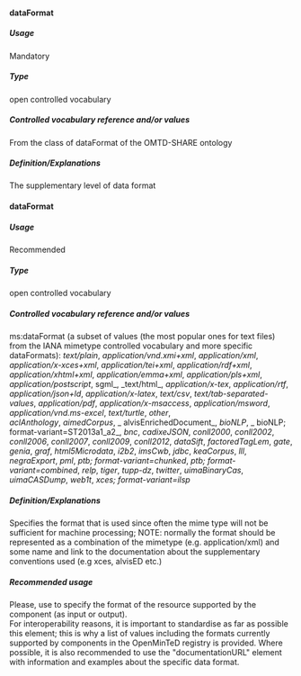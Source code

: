 #### dataFormat

##### Usage

Mandatory

##### Type

open controlled vocabulary

##### Controlled vocabulary reference and/or values

From the class of dataFormat of the OMTD-SHARE ontology 

##### Definition/Explanations

The supplementary level of data format

#### dataFormat

##### Usage

Recommended

##### Type

open controlled vocabulary

##### Controlled vocabulary reference and/or values

ms:dataFormat \(a subset of values \(the most popular ones for text files\) from the IANA mimetype controlled vocabulary and more specific dataFormats\): _text/plain_, _application/vnd.xmi+xml_, _application/xml_, _application/x-xces+xml_, _application/tei+xml_, _application/rdf+xml_, _application/xhtml+xml_, _application/emma+xml_, _application/pls+xml_, _application/postscript_, sgml_, \_text/html_, _application/x-tex_, _application/rtf_, _application/json+ld_, _application/x-latex_, _text/csv_, _text/tab-separated-values_, _application/pdf_, _application/x-msaccess_, _application/msword_, _application/vnd.ms-excel_,  _text/turtle_, _other_,   
_aclAnthology_, _aimedCorpus_, _ alvisEnrichedDocument_, _bioNLP_, _ bioNLP; format-variant=ST2013a1\_a2_, _bnc_, _cadixeJSON_, _conll2000_, _conll2002_, _conll2006_, _conll2007_, _conll2009_, _conll2012_, _dataSift_, _factoredTagLem_, _gate_, _genia_, _graf_, _html5Microdata_, _i2b2_, _imsCwb_, _jdbc_, _keaCorpus_, _lll_, _negraExport_, _pml_, _ptb; format-variant=chunked_, _ptb; format-variant=combined_, _relp_, _tiger_, _tupp-dz_, _twitter_, _uimaBinaryCas_, _uimaCASDump_, _web1t_, _xces; format-variant=ilsp_

##### Definition/Explanations

Specifies the format that is used since often the mime type will not be sufficient for machine processing; NOTE: normally the format should be represented as a combination of the mimetype \(e.g. application/xml\) and some name and link to the documentation about the supplementary conventions used \(e.g xces, alvisED etc.\)

##### Recommended usage

Please, use to specify the format of the resource supported by the component \(as input or output\).   
For interoperability reasons, it is important to standardise as far as possible this element; this is why a list of values including the formats currently supported by components in the OpenMinTeD registry is provided. Where possible, it is also recommended to use the "documentationURL" element with information and examples about the specific data format.

